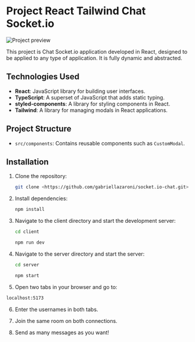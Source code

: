 # Project React Tailwind Chat Socket.io

![Project preview](./src/assets/preview.png)

This project is Chat Socket.io application developed in React, designed to be applied to any type of application. It is fully dynamic and abstracted. 

## Technologies Used

- **React**: JavaScript library for building user interfaces.
- **TypeScript**: A superset of JavaScript that adds static typing.
- **styled-components**: A library for styling components in React.
- **Tailwind**: A library for managing modals in React applications.

## Project Structure

- `src/components`: Contains reusable components such as `CustomModal`.

## Installation

1. Clone the repository:

   ```bash
   git clone <https://github.com/gabriellazaroni/socket.io-chat.git>

   ```

2. Install dependencies:

   ```bash
   npm install

   ```

3. Navigate to the client directory and start the development server:

   ```bash
   cd client

   ```
      ```bash
   npm run dev

   ```

4. Navigate to the server directory and start the server:

   ```bash
   cd server

   ```
      ```bash
   npm start

   ```

5. Open two tabs in your browser and go to:

  ```bash
  localhost:5173

  ```

6. Enter the usernames in both tabs.

7. Join the same room on both connections.

8. Send as many messages as you want!



   